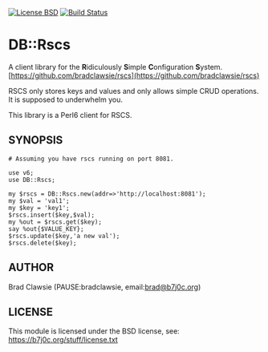 [![License BSD](https://img.shields.io/badge/License-BSD-blue.svg)](http://opensource.org/licenses/BSD-3-Clause)
[![Build Status](https://travis-ci.org/bradclawsie/DB-Rscs.png)](https://travis-ci.org/bradclawsie/DB-Rscs)

# DB::Rscs

A client library for the **R**idiculously **S**imple **C**onfiguration
**S**ystem. [https://github.com/bradclawsie/rscs](https://github.com/bradclawsie/rscs)

RSCS only stores keys and values and only allows simple CRUD
operations. It is supposed to underwhelm you.

This library is a Perl6 client for RSCS.

## SYNOPSIS

```
# Assuming you have rscs running on port 8081.

use v6;
use DB::Rscs;

my $rscs = DB::Rscs.new(addr=>'http://localhost:8081');
my $val = 'val1';
my $key = 'key1';
$rscs.insert($key,$val);
my %out = $rscs.get($key);
say %out{$VALUE_KEY};
$rscs.update($key,'a new val');
$rscs.delete($key);
```

## AUTHOR

Brad Clawsie (PAUSE:bradclawsie, email:brad@b7j0c.org)

## LICENSE

This module is licensed under the BSD license, see: https://b7j0c.org/stuff/license.txt

